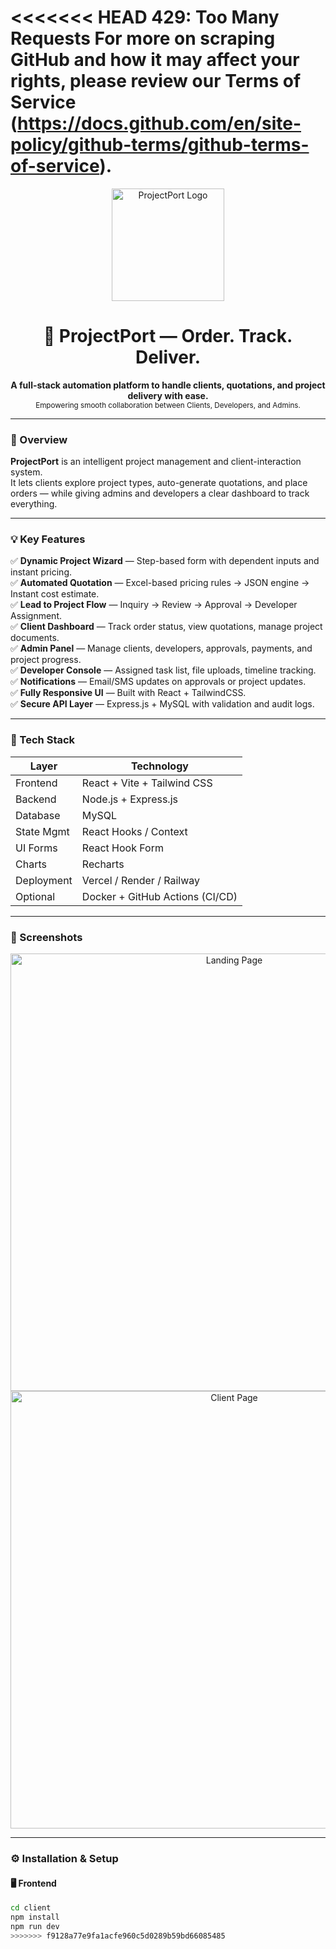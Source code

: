 <<<<<<< HEAD
429: Too Many Requests
For more on scraping GitHub and how it may affect your rights, please review our Terms of Service (https://docs.github.com/en/site-policy/github-terms/github-terms-of-service).
=======
<p align="center">
  <img src="./ProjectPort_Logo.svg" alt="ProjectPort Logo" width="180" />
</p>

<h1 align="center">🚀 ProjectPort — Order. Track. Deliver.</h1>

<p align="center">
  <b>A full-stack automation platform to handle clients, quotations, and project delivery with ease.</b><br/>
  <sub>Empowering smooth collaboration between Clients, Developers, and Admins.</sub>
</p>

---

### 🧩 Overview

**ProjectPort** is an intelligent project management and client-interaction system.  
It lets clients explore project types, auto-generate quotations, and place orders — while giving admins and developers a clear dashboard to track everything.

---

### 💡 Key Features

✅ **Dynamic Project Wizard** — Step-based form with dependent inputs and instant pricing.  
✅ **Automated Quotation** — Excel-based pricing rules → JSON engine → Instant cost estimate.  
✅ **Lead to Project Flow** — Inquiry → Review → Approval → Developer Assignment.  
✅ **Client Dashboard** — Track order status, view quotations, manage project documents.  
✅ **Admin Panel** — Manage clients, developers, approvals, payments, and project progress.  
✅ **Developer Console** — Assigned task list, file uploads, timeline tracking.  
✅ **Notifications** — Email/SMS updates on approvals or project updates.  
✅ **Fully Responsive UI** — Built with React + TailwindCSS.  
✅ **Secure API Layer** — Express.js + MySQL with validation and audit logs.  

---

### 🧰 Tech Stack

| Layer | Technology |
|-------|-------------|
| Frontend | React + Vite + Tailwind CSS |
| Backend | Node.js + Express.js |
| Database | MySQL |
| State Mgmt | React Hooks / Context |
| UI Forms | React Hook Form |
| Charts | Recharts |
| Deployment | Vercel / Render / Railway |
| Optional | Docker + GitHub Actions (CI/CD) |

---

### 📸 Screenshots

<p align="center">
  <img src="./landing.png" alt="Landing Page" width="700"/><br/>
  <img src="./clientConsole.png" alt="Client Page" width="700"/><br/>
</p>

---

### ⚙️ Installation & Setup

#### 🖥️ Frontend
```bash
cd client
npm install
npm run dev
>>>>>>> f9128a77e9fa1acfe960c5d0289b59bd66085485
